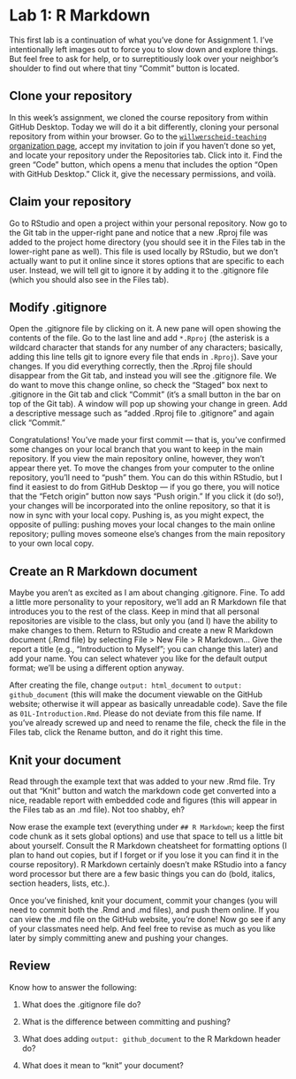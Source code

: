 Lab 1: R Markdown
================

This first lab is a continuation of what you’ve done for Assignment 1.
I’ve intentionally left images out to force you to slow down and
explore things. But feel free to ask for help, or to surreptitiously
look over your neighbor’s shoulder to find out where that tiny “Commit”
button is located.

## Clone your repository

In this week’s assignment, we cloned the course repository from within
GitHub Desktop. Today we will do it a bit differently, cloning your
personal repository from within your browser. Go to the
[`willwerscheid-teaching` organization
page](https://github.com/willwerscheid-teaching), accept my invitation
to join if you haven’t done so yet, and locate your repository under the
Repositories tab. Click into it. Find the green “Code” button, which
opens a menu that includes the option “Open with GitHub Desktop.” Click
it, give the necessary permissions, and voilà.

## Claim your repository

Go to RStudio and open a project within your personal repository. Now go
to the Git tab in the upper-right pane and notice that a new .Rproj file
was added to the project home directory (you should see it in the Files
tab in the lower-right pane as well). This file is used locally by
RStudio, but we don’t actually want to put it online since it stores
options that are specific to each user. Instead, we will tell git to
ignore it by adding it to the .gitignore file (which you should also see
in the Files tab).

## Modify .gitignore

Open the .gitignore file by clicking on it. A new pane will open showing
the contents of the file. Go to the last line and add `*.Rproj` (the
asterisk is a wildcard character that stands for any number of any
characters; basically, adding this line tells git to ignore every file
that ends in `.Rproj`). Save your changes. If you did everything
correctly, then the .Rproj file should disappear from the Git tab, and
instead you will see the .gitignore file. We do want to move this change
online, so check the “Staged” box next to .gitignore in the Git tab and
click “Commit” (it’s a small button in the bar on top of the Git tab). A
window will pop up showing your change in green. Add a descriptive
message such as “added .Rproj file to .gitignore” and again click
“Commit.”

Congratulations\! You’ve made your first commit — that is, you’ve
confirmed some changes on your local branch that you want to keep in the
main repository. If you view the main repository online, however, they
won’t appear there yet. To move the changes from your computer to the
online repository, you’ll need to “push” them. You can do this within
RStudio, but I find it easiest to do from GitHub Desktop — if you go
there, you will notice that the “Fetch origin” button now says “Push
origin.” If you click it (do so\!), your changes will be incorporated
into the online repository, so that it is now in sync with your local
copy. Pushing is, as you might expect, the opposite of pulling: pushing
moves your local changes to the main online repository; pulling moves
someone else’s changes from the main repository to your own local copy.

## Create an R Markdown document

Maybe you aren’t as excited as I am about changing .gitignore. Fine. To
add a little more personality to your repository, we’ll add an R
Markdown file that introduces you to the rest of the class. Keep in mind
that all personal repositories are visible to the class, but only you
(and I) have the ability to make changes to them. Return to RStudio and
create a new R Markdown document (.Rmd file) by selecting File \> New
File \> R Markdown… Give the report a title (e.g., “Introduction to
Myself”; you can change this later) and add your name. You can select
whatever you like for the default output format; we’ll be using a
different option anyway.

After creating the file, change `output: html_document` to `output:
github_document` (this will make the document viewable on the GitHub
website; otherwise it will appear as basically unreadable code). Save
the file as `01L-Introduction.Rmd`. Please do not deviate from this file
name. If you’ve already screwed up and need to rename the file, check
the file in the Files tab, click the Rename button, and do it right this
time.

## Knit your document

Read through the example text that was added to your new .Rmd file. Try
out that “Knit” button and watch the markdown code get converted into a
nice, readable report with embedded code and figures (this will appear
in the Files tab as an .md file). Not too shabby, eh?

Now erase the example text (everything under `## R Markdown`; keep the
first code chunk as it sets global options) and use that space to tell
us a little bit about yourself. Consult the R Markdown cheatsheet for
formatting options (I plan to hand out copies, but if I forget or if you
lose it you can find it in the course repository). R Markdown certainly
doesn’t make RStudio into a fancy word processor but there are a few
basic things you can do (bold, italics, section headers, lists, etc.).

Once you’ve finished, knit your document, commit your changes (you will
need to commit both the .Rmd and .md files), and push them online. If
you can view the .md file on the GitHub website, you’re done\! Now go
see if any of your classmates need help. And feel free to revise as much
as you like later by simply committing anew and pushing your changes.

## Review

Know how to answer the following:

1.  What does the .gitignore file do?

2.  What is the difference between committing and pushing?

3.  What does adding `output: github_document` to the R Markdown header
    do?

4.  What does it mean to “knit” your document?
